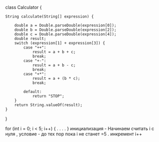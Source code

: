 class Calculator {

    String calculate(String[] expression) {

        double a = Double.parseDouble(expression[0]);
        double b = Double.parseDouble(expression[2]);
        double c = Double.parseDouble(expression[4]);
        double result;
        switch (expression[1] + expression[3]) {
            case "++":
                result = a + b + c;
                break;
            case "+-":
                result = a + b - c;
                break;
            case "+*":
                result = a + (b * c);
                break;

            default:
                return "STOP";
        }
        return String.valueOf(result);
    }

}



for (int i = 0; i < 5; i++) {
.
.
.
.
}
инициализация - Начинаем считать i с нуля , условие - до тех пор пока i не станет =5 . инкремент i++ 
